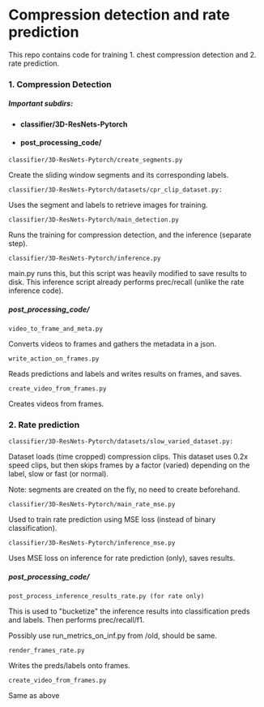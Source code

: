 # Compression detection and rate prediction

This repo contains code for training 1. chest compression detection and 2. rate prediction. 


### 1. Compression Detection

##### Important subdirs:
* #### classifier/3D-ResNets-Pytorch
* #### post_processing_code/

```
classifier/3D-ResNets-Pytorch/create_segments.py
```
  
Create the sliding window segments and its corresponding labels.

```
classifier/3D-ResNets-Pytorch/datasets/cpr_clip_dataset.py:
```  
Uses the segment and labels to retrieve images for training.

```
classifier/3D-ResNets-Pytorch/main_detection.py
``` 
Runs the training for compression detection, and the inference (separate step).  

```
classifier/3D-ResNets-Pytorch/inference.py
```
main.py runs this, but this script was heavily modified to save results to disk.  This inference script already performs prec/recall (unlike the rate inference code).

##### post_processing_code/  

```
video_to_frame_and_meta.py
```
Converts videos to frames and gathers the metadata in a json.

```
write_action_on_frames.py
```
Reads predictions and labels and writes results on frames, and saves.

```
create_video_from_frames.py
```
Creates videos from frames.


### 2. Rate prediction

```
classifier/3D-ResNets-Pytorch/datasets/slow_varied_dataset.py:
```  
Dataset loads (time cropped) compression clips. This dataset uses 0.2x speed clips, but then skips frames by a factor (varied) depending on the label, slow or fast (or normal). 

Note: segments are created on the fly, no need to create beforehand.

```
classifier/3D-ResNets-Pytorch/main_rate_mse.py
```
Used to train rate prediction using MSE loss (instead of binary classification).

```
classifier/3D-ResNets-Pytorch/inference_mse.py
```

Uses MSE loss on inference for rate prediction (only), saves results.

##### post_processing_code/ 

```
post_process_inference_results_rate.py (for rate only)
```
This is used to "bucketize" the inference results into classification preds and labels. Then performs prec/recall/f1.

Possibly use run_metrics_on_inf.py from /old, should be same.

```
render_frames_rate.py
```
Writes the preds/labels onto frames.

```
create_video_from_frames.py
```
Same as above

